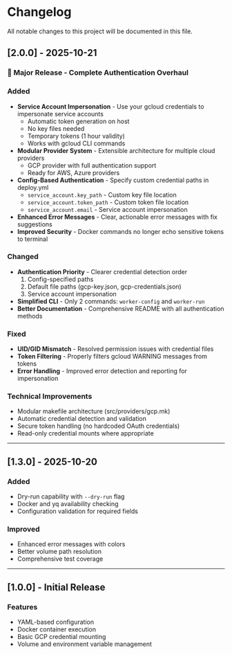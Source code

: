# Changelog

All notable changes to this project will be documented in this file.

## [2.0.0] - 2025-10-21

### 🎉 Major Release - Complete Authentication Overhaul

### Added
- **Service Account Impersonation** - Use your gcloud credentials to impersonate service accounts
  - Automatic token generation on host
  - No key files needed
  - Temporary tokens (1 hour validity)
  - Works with gcloud CLI commands
- **Modular Provider System** - Extensible architecture for multiple cloud providers
  - GCP provider with full authentication support
  - Ready for AWS, Azure providers
- **Config-Based Authentication** - Specify custom credential paths in deploy.yml
  - `service_account.key_path` - Custom key file location
  - `service_account.token_path` - Custom token file location
  - `service_account.email` - Service account impersonation
- **Enhanced Error Messages** - Clear, actionable error messages with fix suggestions
- **Improved Security** - Docker commands no longer echo sensitive tokens to terminal

### Changed
- **Authentication Priority** - Clearer credential detection order
  1. Config-specified paths
  2. Default file paths (gcp-key.json, gcp-credentials.json)
  3. Service account impersonation
- **Simplified CLI** - Only 2 commands: `worker-config` and `worker-run`
- **Better Documentation** - Comprehensive README with all authentication methods

### Fixed
- **UID/GID Mismatch** - Resolved permission issues with credential files
- **Token Filtering** - Properly filters gcloud WARNING messages from tokens
- **Error Handling** - Improved error detection and reporting for impersonation

### Technical Improvements
- Modular makefile architecture (src/providers/gcp.mk)
- Automatic credential detection and validation
- Secure token handling (no hardcoded OAuth credentials)
- Read-only credential mounts where appropriate

---

## [1.3.0] - 2025-10-20

### Added
- Dry-run capability with `--dry-run` flag
- Docker and yq availability checking
- Configuration validation for required fields

### Improved
- Enhanced error messages with colors
- Better volume path resolution
- Comprehensive test coverage

---

## [1.0.0] - Initial Release

### Features
- YAML-based configuration
- Docker container execution
- Basic GCP credential mounting
- Volume and environment variable management
